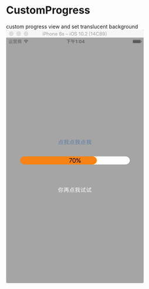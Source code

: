 # CustomProgress
custom progress view and set translucent background
![screenshot](https://github.com/Willib/CustomProgress/blob/master/QQ20170117-0.png)
